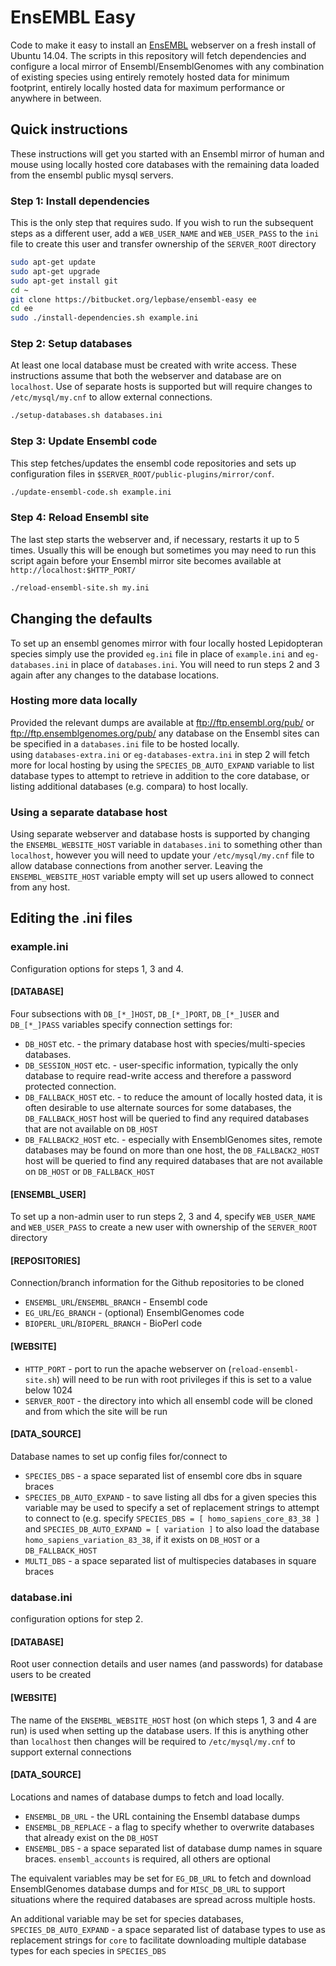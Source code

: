 # EnsEMBL Easy

Code to make it easy to install an [EnsEMBL](http://ensembl.org) webserver on a
  fresh install of Ubuntu 14.04. The scripts in this repository will fetch
  dependencies and configure a local mirror of Ensembl/EnsemblGenomes with any
  combination of existing species using entirely remotely hosted data for
  minimum footprint, entirely locally hosted data for maximum performance or
  anywhere in between.

## Quick instructions

These instructions will get you started with an Ensembl mirror of human and
  mouse using locally hosted core databases with the remaining data loaded
  from the ensembl public mysql servers.

### Step 1: Install dependencies

This is the only step that requires sudo. If you wish to run the subsequent
  steps as a different user, add a ``WEB_USER_NAME`` and ``WEB_USER_PASS`` to
  the ``ini`` file to create this user and transfer ownership of the
  ``SERVER_ROOT`` directory

```bash
sudo apt-get update
sudo apt-get upgrade
sudo apt-get install git
cd ~
git clone https://bitbucket.org/lepbase/ensembl-easy ee
cd ee
sudo ./install-dependencies.sh example.ini
```

### Step 2: Setup databases

At least one local database must be created with write access.
  These instructions assume that both the webserver and database are on
  ``localhost``. Use of separate hosts is supported but will require changes to
  ``/etc/mysql/my.cnf`` to allow external connections.


```bash
./setup-databases.sh databases.ini
```

### Step 3: Update Ensembl code

This step fetches/updates the ensembl code repositories and sets up
  configuration files in ``$SERVER_ROOT/public-plugins/mirror/conf``.

```bash
./update-ensembl-code.sh example.ini
```

### Step 4: Reload Ensembl site

The last step starts the webserver and, if necessary, restarts it up to 5 times.
  Usually this will be enough but sometimes you may need to run this script
  again before your  Ensembl mirror site becomes available at
  ``http://localhost:$HTTP_PORT/``

```bash
./reload-ensembl-site.sh my.ini
```

## Changing the defaults

To set up an ensembl genomes mirror with four locally hosted Lepidopteran
  species simply use the provided ``eg.ini`` file in place of ``example.ini``
  and ``eg-databases.ini`` in place of ``databases.ini``.  You will need to run
  steps 2 and 3 again after any changes to the database locations.

### Hosting more data locally

Provided the relevant dumps are available at ftp://ftp.ensembl.org/pub/ or
  ftp://ftp.ensemblgenomes.org/pub/ any database on the Ensembl sites can be
  specified in a ``databases.ini`` file to be hosted locally.  
  using ``databases-extra.ini`` or ``eg-databases-extra.ini`` in step 2 will
  fetch more for local hosting by using the ``SPECIES_DB_AUTO_EXPAND`` variable
  to list database types to attempt to retrieve in addition to the core
  database, or listing additional databases (e.g. compara) to host locally.

### Using a separate database host

Using separate webserver and database hosts is supported by changing the
  ``ENSEMBL_WEBSITE_HOST`` variable in ``databases.ini`` to something other than
  ``localhost``, however you will need to update your ``/etc/mysql/my.cnf`` file
  to allow database connections from another server.  Leaving the
  ``ENSEMBL_WEBSITE_HOST`` variable empty will set up users allowed to connect
  from any host.

## Editing the .ini files

### example.ini

Configuration options for steps 1, 3 and 4.

#### [DATABASE]

Four subsections with ``DB_[*_]HOST``, ``DB_[*_]PORT``, ``DB_[*_]USER`` and
  ``DB_[*_]PASS`` variables specify connection settings for:

* ``DB_HOST`` etc. - the primary database host with species/multi-species
  databases.
* ``DB_SESSION_HOST`` etc. - user-specific information, typically the only
  database to require read-write access and therefore a password protected
  connection.
* ``DB_FALLBACK_HOST`` etc. - to reduce the amount of locally hosted data, it is
  often desirable to use alternate sources for some databases, the
  ``DB_FALLBACK_HOST`` host will be queried to find any required databases that
  are not available on ``DB_HOST``
* ``DB_FALLBACK2_HOST`` etc. - especially with EnsemblGenomes sites, remote
  databases may be found on more than one host, the ``DB_FALLBACK2_HOST`` host
  will be queried to find any required databases that are not available on
  ``DB_HOST`` or ``DB_FALLBACK_HOST``

#### [ENSEMBL_USER]

To set up a non-admin user to run steps 2, 3 and 4, specify ``WEB_USER_NAME``
  and ``WEB_USER_PASS`` to create a new user with ownership of the
  ``SERVER_ROOT`` directory

#### [REPOSITORIES]

Connection/branch information for the Github repositories to be cloned

* ``ENSEMBL_URL``/``ENSEMBL_BRANCH`` - Ensembl code
* ``EG_URL``/``EG_BRANCH`` - (optional) EnsemblGenomes code
* ``BIOPERL_URL``/``BIOPERL_BRANCH`` - BioPerl code

#### [WEBSITE]

* ``HTTP_PORT`` - port to run the apache webserver on
  (``reload-ensembl-site.sh``) will need to be run with root privileges if this
  is set to a value below 1024
* ``SERVER_ROOT`` - the directory into which all ensembl code will be cloned and
  from which the site will be run

#### [DATA_SOURCE]

Database names to set up config files for/connect to

* ``SPECIES_DBS`` - a space separated list of ensembl core dbs in square braces
* ``SPECIES_DB_AUTO_EXPAND`` - to save listing all dbs for a given species this
  variable may be used to specify a set of replacement strings to attempt to
  connect to (e.g. specify  ``SPECIES_DBS = [ homo_sapiens_core_83_38 ]`` and ``SPECIES_DB_AUTO_EXPAND = [ variation ]`` to also load the database
  ``homo_sapiens_variation_83_38``, if it exists on ``DB_HOST`` or a
  ``DB_FALLBACK_HOST``
* ``MULTI_DBS`` - a space separated list of multispecies databases in square
  braces

### database.ini

configuration options for step 2.

#### [DATABASE]

Root user connection details and user names (and passwords) for database users to be created

#### [WEBSITE]

The name of the ``ENSEMBL_WEBSITE_HOST`` host (on which steps 1, 3 and 4 are
  run) is used when setting up the database users. If this is anything other
  than ``localhost`` then changes will be required to ``/etc/mysql/my.cnf`` to
  support external connections

#### [DATA_SOURCE]

Locations and names of database dumps to fetch and load locally.

* ``ENSEMBL_DB_URL`` - the URL containing the Ensembl database dumps
* ``ENSEMBL_DB_REPLACE`` - a flag to specify whether to overwrite databases that
  already exist on the ``DB_HOST``
* ``ENSEMBL_DBS`` - a space separated list of database dump names in square
  braces. ``ensembl_accounts`` is required, all others are optional

The equivalent variables may be set for ``EG_DB_URL`` to fetch and download
  EnsemblGenomes database dumps and for ``MISC_DB_URL`` to support situations
  where the required databases are spread across multiple hosts.

An additional variable may be set for species databases,  
  ``SPECIES_DB_AUTO_EXPAND`` - a space separated list of database types to use
  as replacement strings for ``core`` to facilitate downloading multiple
  database types for each species in ``SPECIES_DBS``
